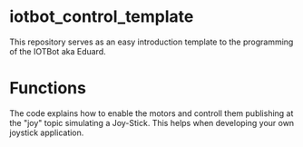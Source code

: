 # iotbot_control_template
This repository serves as an easy introduction template to the programming of the IOTBot aka Eduard.

# Functions
The code explains how to enable the motors and controll them publishing at the "joy" topic simulating a Joy-Stick. 
This helps when developing your own joystick application.
